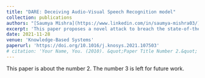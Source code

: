 ```yaml
---
title: "DARE: Deceiving Audio-Visual Speech Recognition model"
collection: publications
authors: "[Saumya Mishra](https://www.linkedin.com/in/saumya-mishra03/), <b>Anup Kumar Gupta</b>, and [Puneet Gupta](https://www.iiti.ac.in/people/~puneet/)"
excerpt: 'This paper proposes a novel attack to breach the state-of-the-art AVSR models by simultaneously deceiving the detection algorithm, with an attack success rate of 100%.'
date: 2021-11-28
venue: 'Knowledge-Based Systems'
paperurl: 'https://doi.org/10.1016/j.knosys.2021.107503'
# citation: 'Your Name, You. (2010). &quot;Paper Title Number 2.&quot; <i>Journal 1</i>. 1(2).'
---
```

This paper is about the number 2. The number 3 is left for future work.

<!-- [Download paper here](http://academicpages.github.io/files/paper2.pdf) -->

<!-- Recommended citation: Your Name, You. (2010). "Paper Title Number 2." <i>Journal 1</i>. 1(2). -->